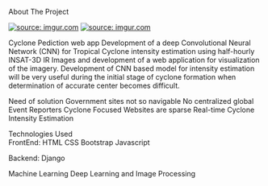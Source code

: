 About The Project

<a href="https://imgur.com/jc9yh20"><img src="https://i.imgur.com/jc9yh20.jpg" title="source: imgur.com" /></a>
<a href="https://imgur.com/RnkrQ0U"><img src="https://i.imgur.com/RnkrQ0U.jpg" title="source: imgur.com" /></a>

Cyclone Pediction web app
Development of a deep Convolutional Neural Network (CNN) for Tropical Cyclone intensity estimation using half-hourly INSAT-3D IR Images and development of a web application for visualization of the imagery. 
Development of CNN based model for intensity estimation will be very useful during the initial stage of cyclone formation when determination of accurate center becomes difficult.

Need of solution
Government sites not so navigable
No centralized global Event Reporters
Cyclone Focused Websites are sparse
Real-time Cyclone Intensity Estimation

Technologies Used<br>
FrontEnd:
HTML 
CSS
Bootstrap
Javascript

Backend:
Django

Machine Learning
Deep Learning and Image Processing



